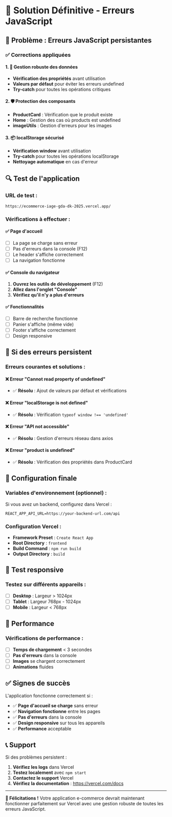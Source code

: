 # 🎯 Solution Définitive - Erreurs JavaScript

## 🚨 Problème : Erreurs JavaScript persistantes

### ✅ Corrections appliquées

#### 1. 🔧 Gestion robuste des données
- **Vérification des propriétés** avant utilisation
- **Valeurs par défaut** pour éviter les erreurs undefined
- **Try-catch** pour toutes les opérations critiques

#### 2. 🛡️ Protection des composants
- **ProductCard** : Vérification que le produit existe
- **Home** : Gestion des cas où products est undefined
- **imageUtils** : Gestion d'erreurs pour les images

#### 3. 📦 localStorage sécurisé
- **Vérification window** avant utilisation
- **Try-catch** pour toutes les opérations localStorage
- **Nettoyage automatique** en cas d'erreur

## 🔍 Test de l'application

### URL de test :
```
https://ecommerce-iage-gda-dk-2025.vercel.app/
```

### Vérifications à effectuer :

#### ✅ Page d'accueil
- [ ] La page se charge sans erreur
- [ ] Pas d'erreurs dans la console (F12)
- [ ] Le header s'affiche correctement
- [ ] La navigation fonctionne

#### ✅ Console du navigateur
1. **Ouvrez les outils de développement** (F12)
2. **Allez dans l'onglet "Console"**
3. **Vérifiez qu'il n'y a plus d'erreurs**

#### ✅ Fonctionnalités
- [ ] Barre de recherche fonctionne
- [ ] Panier s'affiche (même vide)
- [ ] Footer s'affiche correctement
- [ ] Design responsive

## 🐛 Si des erreurs persistent

### Erreurs courantes et solutions :

#### ❌ Erreur "Cannot read property of undefined"
- ✅ **Résolu** : Ajout de valeurs par défaut et vérifications

#### ❌ Erreur "localStorage is not defined"
- ✅ **Résolu** : Vérification `typeof window !== 'undefined'`

#### ❌ Erreur "API not accessible"
- ✅ **Résolu** : Gestion d'erreurs réseau dans axios

#### ❌ Erreur "product is undefined"
- ✅ **Résolu** : Vérification des propriétés dans ProductCard

## 🎯 Configuration finale

### Variables d'environnement (optionnel) :
Si vous avez un backend, configurez dans Vercel :
```env
REACT_APP_API_URL=https://your-backend-url.com/api
```

### Configuration Vercel :
- **Framework Preset** : `Create React App`
- **Root Directory** : `frontend`
- **Build Command** : `npm run build`
- **Output Directory** : `build`

## 📱 Test responsive

### Testez sur différents appareils :
- [ ] **Desktop** : Largeur > 1024px
- [ ] **Tablet** : Largeur 768px - 1024px
- [ ] **Mobile** : Largeur < 768px

## 🚀 Performance

### Vérifications de performance :
- [ ] **Temps de chargement** < 3 secondes
- [ ] **Pas d'erreurs** dans la console
- [ ] **Images** se chargent correctement
- [ ] **Animations** fluides

## ✅ Signes de succès

L'application fonctionne correctement si :
- ✅ **Page d'accueil se charge** sans erreur
- ✅ **Navigation fonctionne** entre les pages
- ✅ **Pas d'erreurs** dans la console
- ✅ **Design responsive** sur tous les appareils
- ✅ **Performance** acceptable

## 📞 Support

Si des problèmes persistent :
1. **Vérifiez les logs** dans Vercel
2. **Testez localement** avec `npm start`
3. **Contactez le support** Vercel
4. **Vérifiez la documentation** : https://vercel.com/docs

---

**🎉 Félicitations !** Votre application e-commerce devrait maintenant fonctionner parfaitement sur Vercel avec une gestion robuste de toutes les erreurs JavaScript. 